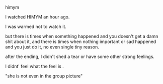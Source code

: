 himym 

I watched HIMYM an hour ago.

I was warmed not to watch it.

but there is times when something happened and you doesn't get a damn shit about it, and there is times when nothing important or sad happened and you just do it, no even single tiny reason. 

after the ending, I didn't shed a tear or have some other strong feelings.

I didnt' feel what the feel  is .

"she is not even in the group picture"


